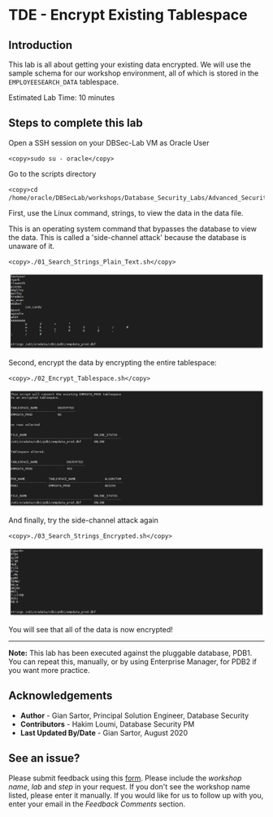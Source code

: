 # TDE - Encrypt Existing Tablespace

## Introduction

This lab is all about getting your existing data encrypted. We will use the sample schema for our workshop environment, all of which is stored in the `EMPLOYEESEARCH_DATA` tablespace.

Estimated Lab Time: 10 minutes

## Steps to complete this lab

Open a SSH session on your DBSec-Lab VM as Oracle User

````
<copy>sudo su - oracle</copy>
````

Go to the scripts directory

````
<copy>cd /home/oracle/DBSecLab/workshops/Database_Security_Labs/Advanced_Security/TDE/Encrypt_Existing_Tablespace</copy>
````

First, use the Linux command, strings, to view the data in the data file.<br>

This is an operating system command that bypasses the database to view the data. This is called a 'side-channel attack' because the database is unaware of it.

````
<copy>./01_Search_Strings_Plain_Text.sh</copy>
````

   ![](./images/tde-015.png)

Second, encrypt the data by encrypting the entire tablespace:

````
<copy>./02_Encrypt_Tablespace.sh</copy>
````

   ![](./images/tde-016.png)

And finally, try the side-channel attack again

````
<copy>./03_Search_Strings_Encrypted.sh</copy>
````

   ![](./images/tde-017.png)

You will see that all of the data is now encrypted!

---
**Note:** This lab has been executed against the pluggable database, PDB1.
You can repeat this, manually, or by using Enterprise Manager, for PDB2 if you want more practice.

## Acknowledgements
- **Author** - Gian Sartor, Principal Solution Engineer, Database Security
- **Contributors** - Hakim Loumi, Database Security PM
- **Last Updated By/Date** - Gian Sartor, August 2020

## See an issue?
Please submit feedback using this [form](https://apexapps.oracle.com/pls/apex/f?p=133:1:::::P1_FEEDBACK:1). Please include the *workshop name*, *lab* and *step* in your request.  If you don't see the workshop name listed, please enter it manually. If you would like for us to follow up with you, enter your email in the *Feedback Comments* section.
